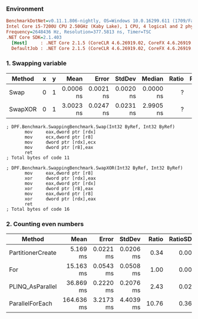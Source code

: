 ### Environment
``` ini
BenchmarkDotNet=v0.11.1.806-nightly, OS=Windows 10.0.16299.611 (1709/FallCreatorsUpdate/Redstone3)
Intel Core i5-7200U CPU 2.50GHz (Kaby Lake), 1 CPU, 4 logical and 2 physical cores
Frequency=2648436 Hz, Resolution=377.5813 ns, Timer=TSC
.NET Core SDK=2.1.403
  [Host]     : .NET Core 2.1.5 (CoreCLR 4.6.26919.02, CoreFX 4.6.26919.02), 64bit RyuJIT
  DefaultJob : .NET Core 2.1.5 (CoreCLR 4.6.26919.02, CoreFX 4.6.26919.02), 64bit RyuJIT
```

### 1. Swapping variable

|  Method | x | y |      Mean |     Error |    StdDev |    Median | Ratio | RatioSD |
|-------- |-- |-- |----------:|----------:|----------:|----------:|------:|--------:|
|    Swap | 0 | 1 | 0.0006 ns | 0.0021 ns | 0.0020 ns | 0.0000 ns |     ? |       ? |
| SwapXOR | 0 | 1 | 3.0023 ns | 0.0247 ns | 0.0231 ns | 2.9905 ns |     ? |       ? |


```assembly
; DPF.Benchmark.SwappingBenchmark.Swap(Int32 ByRef, Int32 ByRef)
       mov     eax,dword ptr [rdx]
       mov     ecx,dword ptr [r8]
       mov     dword ptr [rdx],ecx
       mov     dword ptr [r8],eax
       ret
; Total bytes of code 11
```

```assembly
; DPF.Benchmark.SwappingBenchmark.SwapXOR(Int32 ByRef, Int32 ByRef)
       mov     eax,dword ptr [r8]
       xor     dword ptr [rdx],eax
       mov     eax,dword ptr [rdx]
       xor     dword ptr [r8],eax
       mov     eax,dword ptr [r8]
       xor     dword ptr [rdx],eax
       ret
; Total bytes of code 16
```

### 2. Counting even numbers
|            Method |       Mean |     Error |    StdDev | Ratio | RatioSD | BranchMispredictions/Op |
|------------------ |-----------:|----------:|----------:|------:|--------:|------------------------:|
| PartitionerCreate |   5.169 ms | 0.0221 ms | 0.0206 ms |  0.34 |    0.00 |                   1,799 |
|               For |  15.163 ms | 0.0543 ms | 0.0508 ms |  1.00 |    0.00 |                   1,227 |
|  PLINQ_AsParallel |  36.869 ms | 0.2220 ms | 0.2076 ms |  2.43 |    0.02 |                 102,521 |
|   ParallelForEach | 164.636 ms | 3.2173 ms | 4.4039 ms | 10.76 |    0.36 |                  65,087 |
